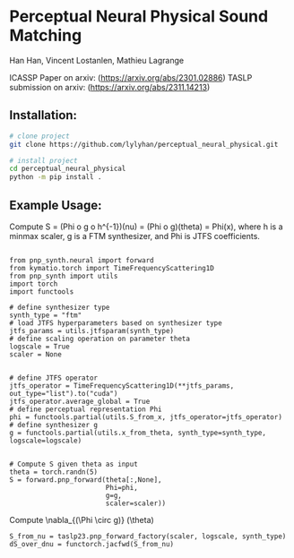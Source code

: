 
# Perceptual Neural Physical Sound Matching
Han Han, Vincent Lostanlen, Mathieu Lagrange

ICASSP Paper on arxiv: (https://arxiv.org/abs/2301.02886)
TASLP submission on arxiv: (https://arxiv.org/abs/2311.14213)

## Installation:

```bash
# clone project   
git clone https://github.com/lylyhan/perceptual_neural_physical.git

# install project   
cd perceptual_neural_physical
python -m pip install .

```

## Example Usage:
Compute S = (Phi o g o h^{-1})(nu) = (Phi o g)(theta) = Phi(x), where h is a minmax scaler, g is a FTM synthesizer, and Phi is JTFS coefficients.
```

from pnp_synth.neural import forward
from kymatio.torch import TimeFrequencyScattering1D
from pnp_synth import utils
import torch
import functools

# define synthesizer type
synth_type = "ftm"
# load JTFS hyperparameters based on synthesizer type
jtfs_params = utils.jtfsparam(synth_type)
# define scaling operation on parameter theta
logscale = True
scaler = None


# define JTFS operator 
jtfs_operator = TimeFrequencyScattering1D(**jtfs_params, out_type="list").to("cuda")
jtfs_operator.average_global = True
# define perceptual representation Phi
phi = functools.partial(utils.S_from_x, jtfs_operator=jtfs_operator)
# define synthesizer g
g = functools.partial(utils.x_from_theta, synth_type=synth_type, logscale=logscale)


# Compute S given theta as input
theta = torch.randn(5)
S = forward.pnp_forward(theta[:,None], 
                        Phi=phi,
                        g=g, 
                        scaler=scaler))

```

Compute \nabla_{(\Phi \circ g)} (\theta)

```
S_from_nu = taslp23.pnp_forward_factory(scaler, logscale, synth_type)
dS_over_dnu = functorch.jacfwd(S_from_nu)
```
